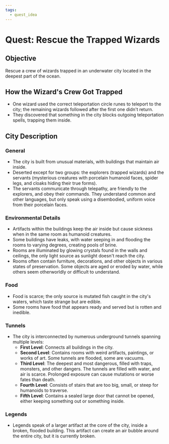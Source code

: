 ```yaml
---
tags:
  - quest_idea
---
```

# Quest: Rescue the Trapped Wizards

## Objective
Rescue a crew of wizards trapped in an underwater city located in the deepest part of the ocean.

## How the Wizard's Crew Got Trapped
- One wizard used the correct teleportation circle runes to teleport to the city; the remaining wizards followed after the first one didn't return.
- They discovered that something in the city blocks outgoing teleportation spells, trapping them inside.

## City Description

### General
- The city is built from unusual materials, with buildings that maintain air inside.
- Deserted except for two groups: the explorers (trapped wizards) and the servants (mysterious creatures with porcelain humanoid faces, spider legs, and cloaks hiding their true forms).
- The servants communicate through telepathy, are friendly to the explorers, and obey their commands. They understand common and other languages, but only speak using a disembodied, uniform voice from their porcelain faces.

### Environmental Details
- Artifacts within the buildings keep the air inside but cause sickness when in the same room as humanoid creatures.
- Some buildings have leaks, with water seeping in and flooding the rooms to varying degrees, creating pools of brine.
- Rooms are illuminated by glowing crystals found in the walls and ceilings, the only light source as sunlight doesn't reach the city.
- Rooms often contain furniture, decorations, and other objects in various states of preservation. Some objects are aged or eroded by water, while others seem otherworldly or difficult to understand.

### Food
- Food is scarce; the only source is mutated fish caught in the city's waters, which taste strange but are edible.
- Some rooms have food that appears ready and served but is rotten and inedible.

### Tunnels
- The city is interconnected by numerous underground tunnels spanning multiple levels:
  - **First Level**: Connects all buildings in the city.
  - **Second Level**: Contains rooms with weird artifacts, paintings, or works of art. Some tunnels are flooded, some are vacuums.
  - **Third Level**: The deepest and most dangerous, filled with traps, monsters, and other dangers. The tunnels are filled with water, and air is scarce. Prolonged exposure can cause mutations or worse fates than death.
  - **Fourth Level**: Consists of stairs that are too big, small, or steep for humanoids to traverse.
  - **Fifth Level**: Contains a sealed large door that cannot be opened, either keeping something out or something inside.

### Legends
- Legends speak of a larger artifact at the core of the city, inside a broken, flooded building. This artifact can create an air bubble around the entire city, but it is currently broken.
